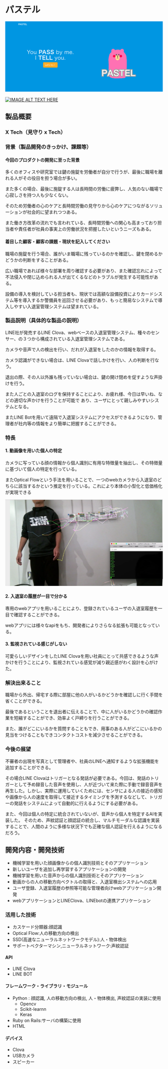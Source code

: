 # パステル
![pastel](top.png "pastel")

[![IMAGE ALT TEXT HERE](http://img.youtube.com/vi/dojHBnchxBM/0.jpg)](http://www.youtube.com/watch?v=dojHBnchxBM)

## 製品概要
### X Tech（見守り x Tech）

### 背景（製品開発のきっかけ、課題等）
#### 今回のプロダクトの開発に至った背景

多くのオフィスや研究室では鍵の施錠を労働者が自分で行うが、最後に職場を離れる人がその役目を担う場合が多い。

また多くの場合、最後に施錠する人は長時間の労働に疲弊し、人気のない職場で心寂しさを持つ人も少なくない。

そのため労働者の心のケアと長時間労働の見守りから心のケアにつながるソリューションが社会的に望まれつつある。

また働き方改革の流れでも言われている、長時間労働への関心も高まっており担当者や責任者が社員の事実上の労働状況を把握したいというニーズもある。


#### 着目した顧客・顧客の課題・現状を記入してください

職場の施錠を行う場合、誰がいま職場に残っているのかを確認し、鍵を閉めるかどうかの判断をすることがある。

広い職場であれば様々な部署を周り確認する必要があり、また確認忘れによって不法侵入や閉じ込められる人が出てくるなどのトラブルが発生する可能性がある。

設備の導入を検討している担当者も、現状では高額な設備投資によりカードシステム等を導入するか警備員を巡回させる必要があり、もっと簡易なシステムで導入しやすい入退室管理システムは望まれている。


### 製品説明（具体的な製品の説明）
LINE社が発売するLINE Clova、webベースの入退室管理システム、種々のセンサー、の３つから構成されている入退室管理システムである。

カメラや音声で人の検出を行い、だれが入退室をしたのかの情報を取得する。

カメラ認識ができない場合は、LINE Clovaで話しかけを行い、人の判断を行なう。

退出の際、その人以外誰も残っていない場合は、鍵の開け閉めを促すような声掛けを行う。

また人ごとの入退室のログを保持することにより、お疲れ様、今日は早いね、などの適切な声かけを行うことが可能で
あり、ユーザにとって親しみやすいシステムとなる。

またLINE Botを用いて遠隔で入退室システムにアクセスができるようになり、管理者が社内等の情報をより簡単に把握することができる。


### 特長

#### 1. 動画像を用いた個人の特定
カメラに写っている顔の情報から個人識別に有用な特徴量を抽出し、その特徴量に基づいて個人の特定を行っている。

またOptical Flowという手法を用いることで、一つのwebカメラから入退室のどちらに該当するかという推定を行っている。これにより本体の小型化と低価格化が実現できる

[![Product Name](image2.png)](https://youtu.be/dreP7OZe50g)

#### 2. 入退室の履歴が一目で分かる
専用のwebアプリを用いることにより、登録されているユーザの入退室履歴を一目で確認することができる。

webアプリには様々なapiをもち、開発者によりさらなる拡張も可能となっている。

#### 3. 監視されている感じがしない
可愛らしいデザインをしたLINE Clovaを用い社員にとって共感できるような声かけを行うことにより、監視されている感覚が減り親近感がわく設計を心がけた。

### 解決出来ること

職場から外出、帰宅する際に部屋に他の人がいるかどうかを確認しに行く手間を省くことができる。

最後であるということを退出者に伝えることで、中に人がいるかどうかの確認作業を短縮することができ、効率よく戸締りを行うことができる。

また、誰がどこにいるかを質問することもでき、用事のある人がどこにいるかの見当をつけることもできコンタクトコストを減少させることができる。

### 今後の展望
不審者の出現を写真として管理者や、社員のLINEへ通知するような拡張機能を追加することができる。

その場合LINE Clovaはトリガーとなる発話が必要である。今回は、発話のトリガーとして予め録音した音声を使用し、人が近づいて来た際に手動で録音音声を再生した。しかし、実際に運用していくためには、センサによる人の接近の感知や画像から人の速度を取得して接近するタイミングを予測するなどして、トリガーの発話をシステムによって自動的に行えるようにする必要がある。

また、今回は個人の特定に統合されていないが、音声から個人を特定するAIを実装した。
そのため、声紋認証と顔認証の統合し、マルチモーダルな認識を実装することで、人間のように多様な状況下でも正確な個人認証を行えるようになるだろう。

## 開発内容・開発技術

* 機械学習を用いた顔画像からの個人識別技術とそのアプリケーション
* 新しいユーザを追加し再学習するアプリケーションの開発
* 機械学習を用いた音声からの個人識別技術とそのアプリケーション
* 動画からの人の移動方向ベクトルの取得と、入退室検出システムへの応用
* ユーザ登録、入退室履歴の参照等可能な管理者向けwebアプリケーション開発
* webアプリケーションとLINEClova、LINEbotの連携アプリケーション


### 活用した技術
* カスケード分類器:顔認識
* Optical Flow:人の移動方向の検出
* SSD(高速なニューラルネットワークモデル):人・物体検出
* サポートベクターマシン,ニューラルネットワーク:声紋認証

#### API
* LINE Clova
* LINE BOT

#### フレームワーク・ライブラリ・モジュール
* Python : 顔認識, 人の移動方向の検出, 人・物体検出, 声紋認証の実装に使用
	* Opencv
	* Scikit-learnn
	* Keras
* Ruby on Rails:サーバの構築に使用
* HTML

#### デバイス
* Clova
* USBカメラ
* スピーカー
